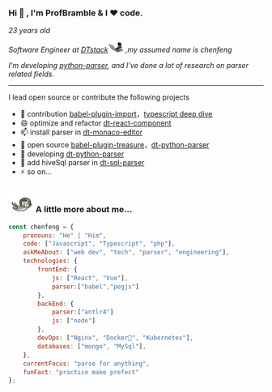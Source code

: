 ### Hi 👋 , I'm ProfBramble & I ❤️ code.
<p><em>23 years old</em></p>
<p><em>Software Engineer at <a href="https://github.com/DTStack">DTstack</a><img src="./codingCat.gif" width="30"> ,my assumed name is chenfeng
</em></p>
<p><em>I'm developing <a href="https://github.com/DTStack/dt-python-parser">python-parser</a>, and I've done a lot of research on parser related fields.</em></p>

----
I lead open source or contribute the following projects
- 👯 contribution [babel-plugin-import](https://github.com/ant-design/babel-plugin-import)，[typescript deep dive](https://github.com/jkchao/typescript-book-chinese)
- 😄 optimize and refactor [dt-react-component](https://github.com/DTStack/dt-react-component)
- 📫 install parser in [dt-monaco-editor](https://github.com/DTStack/dt-react-monaco-editor)
- 🤔 open source [babel-plugin-treasure](https://github.com/DTStack/babel-plugin-treasure)，[dt-python-parser](https://github.com/DTStack/dt-python-parser)
- 🌱 developing [dt-python-parser](https://github.com/DTStack/dt-python-parser)
- 🌱 add hiveSql parser in [dt-sql-parser](https://github.com/DTStack/dt-sql-parser)
- ⚡ so on...

### <img src="./flyCat.gif" width="50"> A little more about me...  
```javascript
const chenfeng = {
    pronouns: "He" | "Him",
    code: ["Javascript", "Typescript", "php"],
    askMeAbout: ["web dev", "tech", "parser", "engineering"],
    technologies: {
        frontEnd: {
            js: ["React", "Vue"],
            parser:["babel","pegjs"]
        },
        backEnd: {
            parser:["antlr4"]
            js: ["node"]
        },
        devOps: ["Nginx", "Docker🐳", "Kubernetes"],
        databases: ["mongo", "MySql"],
    },
    currentFocus: "parse for anything",
    funFact: "practice make prefect"
};
